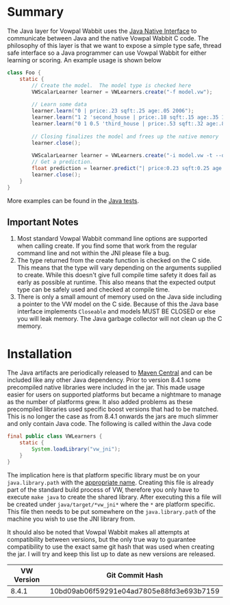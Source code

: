 # Summary
The Java layer for Vowpal Wabbit uses the [Java Native Interface](https://en.wikipedia.org/wiki/Java_Native_Interface) to communicate between Java and the native Vowpal Wabbit C code.  The philosophy of this layer is that we want to expose a simple type safe, thread safe interface so a Java programmer can use Vowpal Wabbit for either learning or scoring.  An example usage is shown below

```java
class Foo {
    static {
        // Create the model.  The model type is checked here
        VWScalarLearner learner = VWLearners.create("-f model.vw");
        
        // Learn some data
        learner.learn("0 | price:.23 sqft:.25 age:.05 2006");
        learner.learn("1 2 'second_house | price:.18 sqft:.15 age:.35 1976");
        learner.learn("0 1 0.5 'third_house | price:.53 sqft:.32 age:.87 1924");
        
        // Closing finalizes the model and frees up the native memory
        learner.close();
        
        VWScalarLearner learner = VWLearners.create("-i model.vw -t --quiet");
        // Get a prediction.
        float prediction = learner.predict("| price:0.23 sqft:0.25 age:0.05 2006"); 
        learner.close();
    }
}
```

More examples can be found in the [Java tests](src/test/java/vowpalWabbit/learner).

## Important Notes

1.  Most standard Vowpal Wabbit command line options are supported when calling create.  If you find some that work from the regular command line and not within the JNI please file a bug.
2.  The type returned from the create function is checked on the C side.  This means that the type will vary depending on the arguments supplied to create.  While this doesn't give full compile time safety it does fail as early as possible at runtime.  This also means that the expected output type can be safely used and checked at compile time.
3.  There is only a small amount of memory used on the Java side including a pointer to the VW model on the C side.  Because of this the Java base interface implements `Closeable` and models MUST BE CLOSED or else you will leak memory.  The Java garbage collector will not clean up the C memory.
    
# Installation
The Java artifacts are periodically released to [Maven Central](https://mvnrepository.com/artifact/com.github.johnlangford/vw-jni) and can be included like any other Java dependency.  Prior to version 8.4.1 some precompiled native libraries were included in the jar.  This made usage easier for users on supported platforms but became a nightmare to manage as the number of platforms grew.  It also added problems as these precompiled libraries used specific boost versions that had to be matched.  This is no longer the case as from 8.4.1 onwards the jars are much slimmer and only contain Java code.  The following is called within the Java code

```java
final public class VWLearners {
    static {
        System.loadLibrary("vw_jni");
    }
}
```

The implication here is that platform specific library must be on your `java.library.path` with the [appropriate name](https://stackoverflow.com/questions/37203247/while-loading-jni-library-how-the-mapping-happens-with-the-actual-library-name).  Creating this file is already part of the standard build process of VW, therefore you only have to execute `make java` to create the shared library.  After executing this a file will be created under `java/target/*vw_jni*` where the `*` are platform specific.  This file then needs to be put somewhere on the `java.library.path` of the machine you wish to use the JNI library from.

It should also be noted that Vowpal Wabbit makes all attempts at compatibility between versions, but the only true way to guarantee compatibility to use the exact same git hash that was used when creating the jar.  I will try and keep this list up to date as new versions are released.

| VW Version | Git Commit Hash                          |
| ---------- | ---------------------------------------- |
| 8.4.1      | 10bd09ab06f59291e04ad7805e88fd3e693b7159 |
